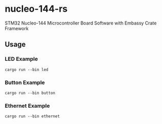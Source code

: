 # nucleo-144-rs
STM32 Nucleo-144 Microcontroller Board Software with Embassy Crate Framework

## Usage
### LED Example
```
cargo run --bin led
```
### Button Example
```
cargo run --bin button
```
### Ethernet Example
```
cargo run --bin ethernet
```